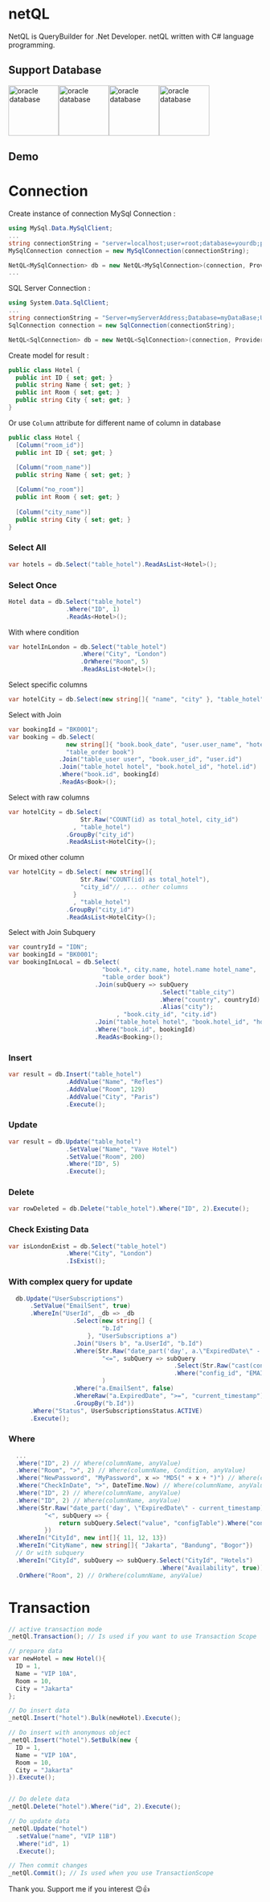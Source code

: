 # netQL

NetQL is QueryBuilder for .Net Developer.
netQL written with C# language programming.

## Support Database
<div style="display:flex">
  <img src="https://www.itworks.id/wp-content/uploads/2021/02/oracle-1.png" height="100" alt="oracle database">
  <img src="https://labs.mysql.com/common/logos/mysql-logo.svg?v2" height="100" alt="oracle database">
  <img src="https://kinsta.com/wp-content/uploads/2022/02/postgres-logo.png" height="100" alt="oracle database">
  <img src="https://surabaya.proxsisgroup.com/wp-content/uploads/2018/01/Microsoft-SQL-Server.png" height="100" alt="oracle database">
</div>


## Demo
# Connection
Create instance of connection
MySql Connection :
``` C#
using MySql.Data.MySqlClient;
...
string connectionString = "server=localhost;user=root;database=yourdb;port=3306;password=yourpw";
MySqlConnection connection = new MySqlConnection(connectionString);

NetQL<MySqlConnection> db = new NetQL<MySqlConnection>(connection, Provider.MySql);
...

```
SQL Server Connection :
``` C#
using System.Data.SqlClient;
...
string connectionString = "Server=myServerAddress;Database=myDataBase;User Id=myUsername;Password=myPassword;";
SqlConnection connection = new SqlConnection(connectionString);

NetQL<SqlConnection> db = new NetQL<SqlConnection>(connection, Provider.SqlServer);
```

Create model for result :
``` C#
public class Hotel {
  public int ID { set; get; }
  public string Name { set; get; }
  public int Room { set; get; }
  public string City { set; get; }
}
``` 
Or use `Column` attribute for different name of column in database
``` C#
public class Hotel {
  [Column("room_id")]
  public int ID { set; get; }
  
  [Column("room_name")]
  public string Name { set; get; }

  [Column("no_room")]
  public int Room { set; get; }
  
  [Column("city_name")]
  public string City { set; get; }
}
```


### Select All
``` C#
var hotels = db.Select("table_hotel").ReadAsList<Hotel>();
```
### Select Once
``` C#
Hotel data = db.Select("table_hotel")
                .Where("ID", 1)
                .ReadAs<Hotel>();
```
With where condition
``` C#
var hotelInLondon = db.Select("table_hotel")
                    .Where("City", "London")
                    .OrWhere("Room", 5)
                    .ReadAsList<Hotel>();
```
Select specific columns
``` C#
var hotelCity = db.Select(new string[]{ "name", "city" }, "table_hotel").ReadAsList<Hotel>();
```
Select with Join
``` C#
var bookingId = "BK0001";
var booking = db.Select(
                new string[]{ "book.book_date", "user.user_name", "hotel.room_number" },
                "table_order book")
              .Join("table_user user", "book.user_id", "user.id")
              .Join("table_hotel hotel", "book.hotel_id", "hotel.id")
              .Where("book.id", bookingId)
              .ReadAs<Book>();
```
Select with raw columns
``` C#
var hotelCity = db.Select( 
                    Str.Raw("COUNT(id) as total_hotel, city_id")
                  , "table_hotel")
                .GroupBy("city_id")
                .ReadAsList<HotelCity>();
```
Or mixed other column
``` C#
var hotelCity = db.Select( new string[]{
                    Str.Raw("COUNT(id) as total_hotel"),
                    "city_id"// ,... other columns
                  }
                  , "table_hotel")
                .GroupBy("city_id")
                .ReadAsList<HotelCity>();
```
Select with Join Subquery
``` C#
var countryId = "IDN";
var bookingId = "BK0001";
var bookingInLocal = db.Select(
                          "book.*, city.name, hotel.name hotel_name",
                          "table_order book")
                        .Join(subQuery => subQuery
                                          .Select("table_city")
                                          .Where("country", countryId)
                                          .Alias("city");
                              , "book.city_id", "city.id")
                        .Join("table_hotel hotel", "book.hotel_id", "hotel.id")
                        .Where("book.id", bookingId)
                        .ReadAs<Booking>();
```

### Insert
``` C#
var result = db.Insert("table_hotel")
                .AddValue("Name", "Refles")
                .AddValue("Room", 129)
                .AddValue("City", "Paris")
                .Execute();
```
### Update
``` C#
var result = db.Update("table_hotel")
                .SetValue("Name", "Vave Hotel")
                .SetValue("Room", 200)
                .Where("ID", 5)
                .Execute();
```
### Delete
``` C#
var rowDeleted = db.Delete("table_hotel").Where("ID", 2).Execute();
```
### Check Existing Data
``` C#
var isLondonExist = db.Select("table_hotel")
                .Where("City", "London")
                .IsExist();
```
### With complex query for update
``` C#
  db.Update("UserSubscriptions")
      .SetValue("EmailSent", true)
      .WhereIn("UserId", _db => _db
                  .Select(new string[] {
                          "b.Id"
                      }, "UserSubscriptions a")
                  .Join("Users b", "a.UserId", "b.Id")
                  .Where(Str.Raw("date_part('day', a.\"ExpiredDate\" - current_timestamp)"),
                          "<=", subQuery => subQuery
                                              .Select(Str.Raw("cast(config_param as Int)"), "app_config")
                                              .Where("config_id", "EMAIL_REMIND_SUBSCRIPTION_BEFORE_DAY")
                          )
                  .Where("a.EmailSent", false)
                  .WhereRaw("a.ExpiredDate", ">=", "current_timestamp")
                  .GroupBy("b.Id"))
      .Where("Status", UserSubscriptionsStatus.ACTIVE)
      .Execute();
```
### Where
``` C#
  ...
  .Where("ID", 2) // Where(columnName, anyValue)
  .Where("Room", ">", 2) // Where(columnName, Condition, anyValue)
  .Where("NewPassword", "MyPassword", x => "MD5(" + x + ")") // Where(columnName, anyValue, customRaw(value))
  .Where("CheckInDate", ">", DateTime.Now) // Where(columnName, anyValue, customRaw(value))
  .Where("ID", 2) // Where(columnName, anyValue)
  .Where("ID", 2) // Where(columnName, anyValue)
  .Where(Str.Raw("date_part('day', \"ExpiredDate\" - current_timestamp)"), 
          "<", subQuery => {
              return subQuery.Select("value", "configTable").Where("configCode", "REMIND_EMAIL");
          })
  .WhereIn("CityId", new int[]{ 11, 12, 13})
  .WhereIn("CityName", new string[]{ "Jakarta", "Bandung", "Bogor"})
  // Or with subquery
  .WhereIn("CityId", subQuery => subQuery.Select("CityId", "Hotels")
                                          .Where("Availability", true))
  .OrWhere("Room", 2) // OrWhere(columnName, anyValue)
```
# Transaction
``` C#
// active transaction mode
_netQl.Transaction(); // Is used if you want to use Transaction Scope

// prepare data
var newHotel = new Hotel(){
  ID = 1,
  Name = "VIP 10A",
  Room = 10,
  City = "Jakarta"
};

// Do insert data
_netQl.Insert("hotel").Bulk(newHotel).Execute();

// Do insert with anonymous object
_netQl.Insert("hotel").SetBulk(new {
  ID = 1,
  Name = "VIP 10A",
  Room = 10,
  City = "Jakarta"
}).Execute();


// Do delete data
_netQl.Delete("hotel").Where("id", 2).Execute();

// Do update data
_netQl.Update("hotel")
  .setValue("name", "VIP 11B")
  .Where("id", 1)
  .Execute();

// Then commit changes
_netQl.Commit(); // Is used when you use TransactionScope
```

Thank you. Support me if you interest 😉👍
